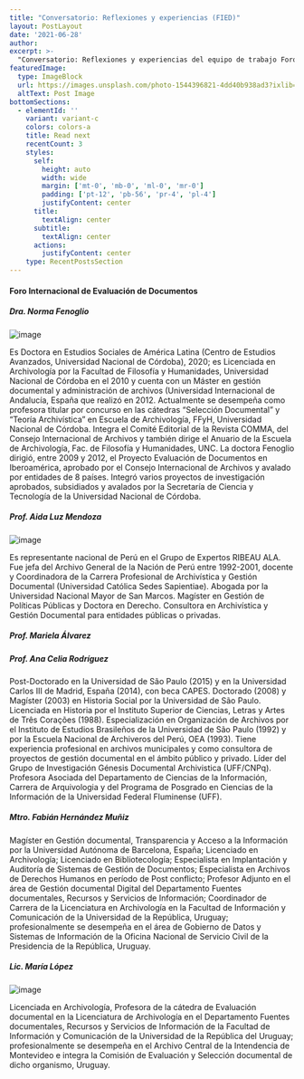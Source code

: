 ```yaml
---
title: "Conversatorio: Reflexiones y experiencias (FIED)"
layout: PostLayout
date: '2021-06-28'
author: 
excerpt: >-
  "Conversatorio: Reflexiones y experiencias del equipo de trabajo Foro Internacional de Evaluación de Documentos (FIED)"
featuredImage:
  type: ImageBlock
  url: https://images.unsplash.com/photo-1544396821-4dd40b938ad3?ixlib=rb-1.2.1&ixid=MnwxMjA3fDB8MHxwaG90by1wYWdlfHx8fGVufDB8fHx8&auto=format&fit=crop&w=2946&q=80
  altText: Post Image
bottomSections:
  - elementId: ''
    variant: variant-c
    colors: colors-a
    title: Read next
    recentCount: 3
    styles:
      self:
        height: auto
        width: wide
        margin: ['mt-0', 'mb-0', 'ml-0', 'mr-0']
        padding: ['pt-12', 'pb-56', 'pr-4', 'pl-4']
        justifyContent: center
      title:
        textAlign: center
      subtitle:
        textAlign: center
      actions:
        justifyContent: center
    type: RecentPostsSection
---
```


#### Foro Internacional de Evaluación de Documentos

##### Dra. Norma Fenoglio

![image](/VIColoquio/images/ponentes/norma.jpg)

Es Doctora en Estudios Sociales de América Latina (Centro de Estudios Avanzados, Universidad Nacional de Córdoba), 2020; es Licenciada en Archivología por la Facultad de Filosofía y Humanidades, Universidad Nacional de Córdoba en el 2010 y cuenta con un Máster en gestión documental y administración de archivos (Universidad Internacional de Andalucía, España que realizó en 2012.
Actualmente se desempeña como profesora titular por concurso en las cátedras “Selección Documental” y “Teoría Archivística” en Escuela de Archivología, FFyH, Universidad Nacional de Córdoba. Integra el Comité Editorial de la Revista COMMA, del Consejo Internacional de Archivos y también dirige el Anuario de la Escuela de Archivología, Fac. de Filosofía y Humanidades, UNC.
La doctora Fenoglio dirigió, entre 2009 y 2012, el Proyecto Evaluación de Documentos en Iberoamérica, aprobado por el Consejo Internacional de Archivos y avalado por entidades de 8 países. Integró varios proyectos de investigación aprobados, subsidiados y avalados por la Secretaría de Ciencia y Tecnología de la Universidad Nacional de Córdoba.


##### Prof. Aida Luz Mendoza

![image](/VIColoquio/images/ponentes/luznavarro.png)

Es representante nacional de Perú en el Grupo de Expertos RIBEAU ALA. Fue jefa del Archivo General de la Nación de Perú entre 1992-2001, docente y Coordinadora de la Carrera Profesional de Archivística y Gestión Documental (Universidad Católica Sedes Sapientiae). Abogada por la Universidad Nacional Mayor de San Marcos. Magíster en Gestión de Políticas Públicas y Doctora en Derecho. Consultora en Archivística y Gestión Documental para entidades públicas o privadas.

##### Prof. Mariela Álvarez

##### Prof. Ana Celia Rodríguez

Post-Doctorado en la Universidad de São Paulo (2015) y en la Universidad Carlos III de Madrid, España (2014), con beca CAPES. Doctorado (2008) y Magíster (2003) en Historia Social por la Universidad de São Paulo. Licenciada en Historia por el Instituto Superior de Ciencias, Letras y Artes de Três Corações (1988). Especialización en Organización de Archivos por el Instituto de Estudios Brasileños de la Universidad de São Paulo (1992) y por la Escuela Nacional de Archiveros del Perú, OEA (1993). Tiene experiencia profesional en archivos municipales y como consultora de proyectos de gestión documental en el ámbito público y privado. Líder del Grupo de Investigación Génesis Documental Archivistica (UFF/CNPq). Profesora Asociada del Departamento de Ciencias de la Información, Carrera de Arquivologia y del Programa de Posgrado en Ciencias de la Información de la Universidad Federal Fluminense (UFF).

##### Mtro. Fabián Hernández Muñiz

Magíster en Gestión documental, Transparencia y Acceso a la Información por la Universidad Autónoma de Barcelona, España; Licenciado en Archivología; Licenciado en Bibliotecología; Especialista en Implantación y Auditoría de Sistemas de Gestión de Documentos; Especialista en Archivos de Derechos Humanos en período de Post conflicto; Profesor Adjunto en el área de Gestión documental Digital del Departamento Fuentes documentales, Recursos y Servicios de Información; Coordinador de Carrera de la Licenciatura en Archivología en la Facultad de Información y Comunicación de la Universidad de la República, Uruguay; profesionalmente se desempeña en el área de Gobierno de Datos y Sistemas de Información de la Oficina Nacional de Servicio Civil de la Presidencia de la República, Uruguay. 

##### Lic. María López

![image](/VIColoquio/images/ponentes/luznavarro.png)

Licenciada en Archivología, Profesora de la cátedra de Evaluación documental en la Licenciatura de Archivología en el Departamento Fuentes documentales, Recursos y Servicios de Información de la Facultad de Información y Comunicación de la Universidad de la República del Uruguay; profesionalmente se desempeña en el Archivo Central de la Intendencia de Montevideo e integra la Comisión de Evaluación y Selección documental de dicho organismo, Uruguay.

